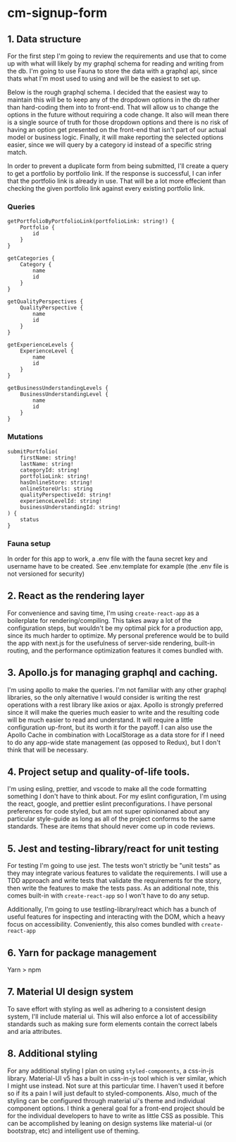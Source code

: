 # cm-signup-form

## 1. Data structure

For the first step I'm going to review the requirements and use that to come up with what will likely by my graphql schema for reading and writing from the db. I'm going to use Fauna to store the data with a graphql api, since thats what I'm most used to using and will be the easiest to set up.

Below is the rough graphql schema. I decided that the easiest way to maintain this will be to keep any of the dropdown options in the db rather than hard-coding them into to front-end. That will allow us to change the options in the future without requiring a code change. It also will mean there is a single source of truth for those dropdown options and there is no risk of having an option get presented on the front-end that isn't part of our actual model or business logic. Finally, it will make reporting the selected options easier, since we will query by a category id instead of a specific string match.

In order to prevent a duplicate form from being submitted, I'll create a query to get a portfolio by portfolio link. If the response is successful, I can infer that the portfolio link is already in use. That will be a lot more effecient than checking the given portfolio link against every existing portfolio link.

### Queries

```gql
getPortfolioByPortfolioLink(portfolioLink: string!) {
    Portfolio {
        id
    }
}

getCategories {
    Category {
        name
        id
    }
}

getQualityPerspectives {
    QualityPerspective {
        name
        id
    }
}

getExperienceLevels {
    ExperienceLevel {
        name
        id
    }
}

getBusinessUnderstandingLevels {
    BusinessUnderstandingLevel {
        name
        id
    }
}

```

### Mutations

```gql
submitPortfolio(
    firstName: string!
    lastName: string!
    categoryId: string!
    portfolioLink: string!
    hasOnlineStore: string!
    onlineStoreUrls: string
    qualityPerspectiveId: string!
    experienceLevelId: string!
    businessUnderstandingId: string!
) {
    status
}
```

### Fauna setup

In order for this app to work, a .env file with the fauna secret key and username have to be created. See .env.template for example (the .env file is not versioned for security)

## 2. React as the rendering layer

For convenience and saving time, I'm using `create-react-app` as a boilerplate for rendering/compiling. This takes away a lot of the configuration steps, but wouldn't be my optimal pick for a production app, since its much harder to optimize. My personal preference would be to build the app with next.js for the usefulness of server-side rendering, built-in routing, and the performance optimization features it comes bundled with.

## 3. Apollo.js for managing graphql and caching.

I'm using apollo to make the queries. I'm not familiar with any other graphql libraries, so the only alternative I would consider is writing the rest operations with a rest library like axios or ajax. Apollo is strongly preferred since it will make the queries much easier to write and the resulting code will be much easier to read and understand. It will require a little configuration up-front, but its worth it for the payoff. I can also use the Apollo Cache in combination with LocalStorage as a data store for if I need to do any app-wide state management (as opposed to Redux), but I don't think that will be necessary.

## 4. Project setup and quality-of-life tools.

I'm using esling, prettier, and vscode to make all the code formatting something I don't have to think about. For my eslint configuration, I'm using the react, google, and prettier eslint preconfigurations. I have personal preferences for code styled, but am not super opinionaned about any particular style-guide as long as all of the project conforms to the same standards. These are items that should never come up in code reviews.

## 5. Jest and testing-library/react for unit testing

For testing I'm going to use jest. The tests won't strictly be "unit tests" as they may integrate various features to validate the requirements. I will use a TDD approach and write tests that validate the requirements for the story, then write the features to make the tests pass. As an additional note, this comes built-in with `create-react-app` so I won't have to do any setup.

Additionally, I'm going to use testling-library/react which has a bunch of useful features for inspecting and interacting with the DOM, which a heavy focus on accessibility. Conveniently, this also comes bundled with `create-react-app`

## 6. Yarn for package management

Yarn > npm

## 7. Material UI design system

To save effort with styling as well as adhering to a consistent design system, I'll include material ui. This will also enforce a lot of accessibility standards such as making sure form elements contain the correct labels and aria attributes.

## 8. Additional styling

For any additional styling I plan on using `styled-components`, a css-in-js library. Material-UI v5 has a built in css-in-js tool which is ver similar, which I might use instead. Not sure at this particular time. I haven't used it before so if its a pain I will just default to styled-components. Also, much of the styling can be configured through material ui's theme and individual component options. I think a general goal for a front-end project should be for the individual developers to have to write as little CSS as possible. This can be accomplished by leaning on design systems like material-ui (or bootstrap, etc) and intelligent use of theming.
